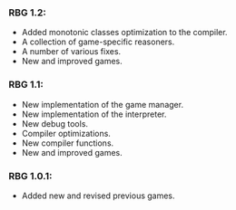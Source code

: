 ### RBG 1.2:

* Added monotonic classes optimization to the compiler.
* A collection of game-specific reasoners.
* A number of various fixes.
* New and improved games.

### RBG 1.1:

* New implementation of the game manager.
* New implementation of the interpreter.
* New debug tools.
* Compiler optimizations.
* New compiler functions.
* New and improved games.

### RBG 1.0.1:

* Added new and revised previous games.
